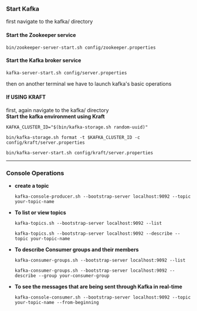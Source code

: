 ### Start Kafka
first navigate to the kafka/ directory

#### Start the Zookeeper service
```
bin/zookeeper-server-start.sh config/zookeeper.properties
```

#### Start the Kafka broker service
```
kafka-server-start.sh config/server.properties
```
then on another terminal we have to launch kafka's basic operations

####  If USING KRAFT 

first, again navigate to the kafka/ directory<br>
**Start the kafka environment using Kraft**
```
KAFKA_CLUSTER_ID="$(bin/kafka-storage.sh random-uuid)"

bin/kafka-storage.sh format -t $KAFKA_CLUSTER_ID -c config/kraft/server.properties

bin/kafka-server-start.sh config/kraft/server.properties
```
---

### Console Operations
* **create a topic**
    ```
    kafka-console-producer.sh --bootstrap-server localhost:9092 --topic your-topic-name

    ```

*  **To list or view topics**
    ```
    kafka-topics.sh --bootstrap-server localhost:9092 --list
    
    kafka-topics.sh --bootstrap-server localhost:9092 --describe --topic your-topic-name
    ```

* **To describe Consumer groups and their members**
    ```
    kafka-consumer-groups.sh --bootstrap-server localhost:9092 --list

    kafka-consumer-groups.sh --bootstrap-server localhost:9092 --describe --group your-consumer-group
    ```

* **To see the messages that are being sent through Kafka in real-time**
    ```
    kafka-console-consumer.sh --bootstrap-server localhost:9092 --topic your-topic-name --from-beginning
    ```
